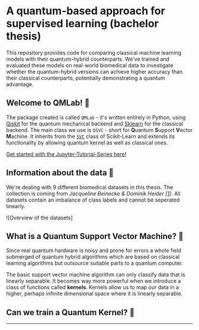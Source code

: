 # A quantum-based approach for supervised learning (bachelor thesis) 

This repository provides code for comparing classical machine learning models with their quantum-hybrid counterparts. We've trained and evaluated these models on real-world biomedical data to investigate whether the quantum-hybrid versions can achieve higher accuracy than their classical counterparts, potentially demonstrating a quantum advantage.

## Welcome to QMLab! 🧪

The package created is called `QMLab` - it's written entirely in Python, using [Qiskit](https://github.com/Qiskit/qiskit) for the quantum mechanical backend and [Sklearn](https://github.com/scikit-learn/scikit-learn) for the classical backend. The main class we use is `QSVC` - short for **Q**uantum **S**upport **V**ector **M**achine. It inherits from the [`SVC`](https://github.com/scikit-learn/scikit-learn/blob/main/sklearn/svm/_classes.py#L604) class of Scikit-Learn and extends its functionality by allowing quantum kernel as well as classical ones.

[Get started with the Jupyter-Tutorial-Series here!](./tutorials/classical_learning.ipynb)

## Information about the data 🧬

We're dealing with 9 different biomedical datasets in this thesis. The collection is coming from <cite>Jacqueline Beinecke & Dominik Heider [[1]]</cite>. All datasets contain an imbalance of class labels and cannot be seperated linearly.

![Overview of the datasets]

## What is a Quantum Support Vector Machine? 🤔

Since real quantum hardware is noisy and prone for errors a whole field submerged of quantum hybrid algorithms 
which are based on classical learning algorithms but outsource suitable parts to a quantum computer.

The basic support vector machine algorithm can only classify data that is linearly separable. 
It becomes way more powerful when we introduce a class of functions called **kernels**. 
Kernels allow us to map our data in a higher, perhaps infinite dimensional space where it is linearly separable. 



## Can we train a Quantum Kernel? 🤨

---
[1]: https://biodatamining.biomedcentral.com/articles/10.1186/s13040-021-00283-6#Tab1